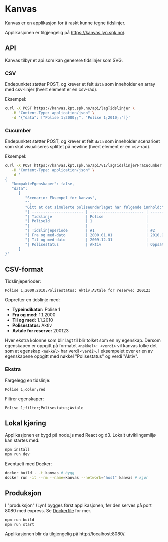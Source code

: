 # Kanvas

Kanvas er en applikasjon for å raskt kunne tegne tidslinjer.

Applikasjonen er tilgjengelig på https://kanvas.lyn.spk.no/.

## API

Kanvas tilbyr et api som kan generere tidslinjer som SVG.

### CSV

Endepunktet støtter POST, og krever et felt `data` som inneholder en array med csv-linjer (hvert element er en csv-rad).

Eksempel:

```bash
curl -X POST https://kanvas.kpt.spk.no/api/lagTidslinjer \
   -H "Content-Type: application/json" \
   -d '{"data": ["Polise 1;2000;;", "Polise 1;2010;;"]}'
```

### Cucumber

Endepunktet støtter POST, og krever et felt `data` som inneholder scenarioet som skal visualiseres splittet på newline (hvert element er en csv-rad).

Eksempel:

```bash
curl -X POST https://kanvas.kpt.spk.no/api/v1/lagTidslinjerFraCucumber \
   -H "Content-Type: application/json" \
   -d '
{
   "kompakteEgenskaper": false,
   "data":
      [
         "Scenario: Eksempel for kanvas",
         "",
         "Gitt at det simulerte poliseunderlaget har følgende innhold:",
         "| ----------------------- | ------------------------ | ---------- |",
         "| Tidslinje               | Polise                   |            |",
         "| PoliseId                | 1                        |            |",
         "|                         |                          |            |",
         "| Tidslinjeperiode        | #1                       | #2         |",
         "| Fra og med-dato         | 2000.01.01               | 2010.01.01 |",
         "| Til og med-dato         | 2009.12.31               |            |",
         "| Polisestatus            | Aktiv                    | Oppsatt    |"
      ]
}'
```

## CSV-format

Tidslinjeperioder:

`Polise 1;2000;2010;Polisestatus: Aktiv;Avtale for reserve: 200123`

Oppretter en tidslinje med:

* **Typeindikator:** Polise 1
* **Fra og med:** 1.1.2000
* **Til og med:** 1.1.2010
* **Polisestatus:** Aktiv
* **Avtale for reserve:** 200123

Hver ekstra kolonne som blir lagt til blir tolket som en ny egenskap.
Dersom egenskapen er oppgitt på formatet `<nøkkel>: <verdi>` vil kanvas tolke det som at egenskap `<nøkkel>` har verdi `<verdi>`.
I eksempelet over er en av egenskapene oppgitt med nøkkel "Polisestatus" og verdi "Aktiv".

### Ekstra

Fargelegg en tidslinje:

`Polise 1;color;red`

Filtrer egenskaper:

`Polise 1;filter;Polisestatus;Avtale`

## Lokal kjøring

Applikasjonen er bygd på node.js med React og d3. Lokalt utviklingsmiljø kan startes med:

```bash
npm install
npm run dev
```

Eventuelt med Docker:

```bash
docker build . -t kanvas # bygg
docker run -it --rm --name=kanvas --network="host" kanvas # kjør
```

## Produksjon

I "produksjon" (Lyn) bygges først applikasjonen, før den serves på port 8080 med express. Se [Dockerfile](./Dockerfile) for mer.

```bash
npm run build
npm run start
```

Applikasjonen blir da tilgjengelig på http://localhost:8080/.
